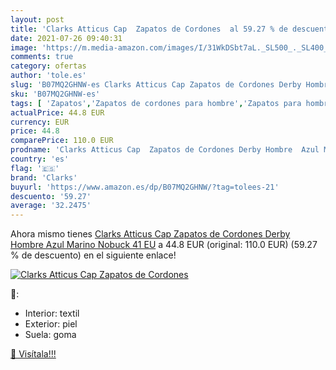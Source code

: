 ```yaml
---
layout: post
title: 'Clarks Atticus Cap  Zapatos de Cordones  al 59.27 % de descuento'
date: 2021-07-26 09:40:31
image: 'https://m.media-amazon.com/images/I/31WkDSbt7aL._SL500_._SL400_.jpg'
comments: true
category: ofertas
author: 'tole.es'
slug: 'B07MQ2GHNW-es Clarks Atticus Cap Zapatos de Cordones Derby Hombre Azul...'
sku: 'B07MQ2GHNW-es'
tags: [ 'Zapatos','Zapatos de cordones para hombre','Zapatos para hombre','Zapatos y complementos','clarks','zapatos', ]
actualPrice: 44.8 EUR
currency: EUR
price: 44.8
comparePrice: 110.0 EUR
prodname: 'Clarks Atticus Cap  Zapatos de Cordones Derby Hombre  Azul Marino Nobuck  41 EU'
country: 'es'
flag: '🇪🇸'
brand: 'Clarks'
buyurl: 'https://www.amazon.es/dp/B07MQ2GHNW/?tag=tolees-21'
descuento: '59.27'
average: '32.2475'
---
```


Ahora mismo tienes [Clarks Atticus Cap  Zapatos de Cordones Derby Hombre  Azul Marino Nobuck  41 EU](https://www.amazon.es/dp/B07MQ2GHNW/?tag=tolees-21) a 44.8 EUR (original: 110.0 EUR) (59.27 %  de descuento) en el siguiente enlace!

[![Clarks Atticus Cap  Zapatos de Cordones ](https://m.media-amazon.com/images/I/31WkDSbt7aL._SL500_._SL400_.jpg)](https://www.amazon.es/dp/B07MQ2GHNW/?tag=tolees-21)

🔎:

- Interior: textil
- Exterior: piel
- Suela: goma

[🛒 Visítala!!!](https://www.amazon.es/dp/B07MQ2GHNW/?tag=tolees-21)

